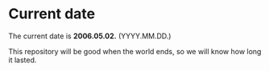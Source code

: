 # Current date

The current date is **2006.05.02.** (YYYY.MM.DD.)

This repository will be good when the world ends, so we will know how long it lasted.